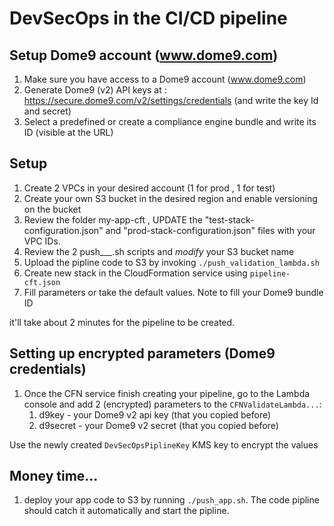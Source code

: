 # DevSecOps in the CI/CD pipeline

## Setup Dome9 account (www.dome9.com)
1. Make sure you have access to a Dome9 account (www.dome9.com)
1. Generate Dome9 (v2) API keys at : https://secure.dome9.com/v2/settings/credentials (and write the key Id and secret)
1. Select a predefined or create a compliance engine bundle and write its ID (visible at the URL)

## Setup
1. Create 2 VPCs in your desired account (1 for prod , 1 for test)
1. Create your own S3 bucket in the desired region and enable versioning on the bucket 
1. Review the folder my-app-cft , UPDATE the "test-stack-configuration.json" and "prod-stack-configuration.json" files with your VPC IDs.
1. Review the 2 push___.sh scripts and *modify* your S3 bucket name
1. Upload the pipline code to S3 by invoking `./push_validation_lambda.sh`
1. Create new stack in the CloudFormation service using `pipeline-cft.json`
1. Fill parameters or take the default values. Note to fill your Dome9 bundle ID 

it'll take about 2 minutes for the pipeline to be created.

## Setting up encrypted parameters (Dome9 credentials)
1. Once the CFN service finish creating your pipeline, go to the Lambda console and add 2 (encrypted) parameters to the `CFNValidateLambda...`:
    1. d9key - your Dome9 v2 api key (that you copied before)
    1. d9secret - your Dome9 v2 secret (that you copied before)

Use the newly created `DevSecOpsPiplineKey` KMS key to encrypt the values

## Money time...
1. deploy your app code to S3 by running `./push_app.sh`. The code pipline should catch it automatically and start the pipline.
